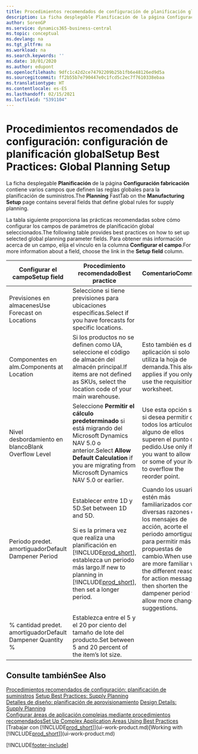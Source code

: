 ```yaml
---
title: Procedimientos recomendados de configuración de planificación global | Documentos de Microsoft
description: La ficha desplegable Planificación de la página Configuración fabricación contiene varios campos que definen las reglas globales para la planificación de suministros.
author: SorenGP
ms.service: dynamics365-business-central
ms.topic: conceptual
ms.devlang: na
ms.tgt_pltfrm: na
ms.workload: na
ms.search.keywords: ''
ms.date: 10/01/2020
ms.author: edupont
ms.openlocfilehash: 9dfc1c42d2ce74792209b25b1fb6e48126ed9d5a
ms.sourcegitcommit: ff2b55b7e790447e0c1fcd5c2ec7f7610338ebaa
ms.translationtype: HT
ms.contentlocale: es-ES
ms.lasthandoff: 02/15/2021
ms.locfileid: "5391104"
---
```

# <a name="setup-best-practices-global-planning-setup"></a><span data-ttu-id="6e0cf-103">Procedimientos recomendados de configuración: configuración de planificación global</span><span class="sxs-lookup"><span data-stu-id="6e0cf-103">Setup Best Practices: Global Planning Setup</span></span>
<span data-ttu-id="6e0cf-104">La ficha desplegable **Planificación** de la página **Configuración fabricación** contiene varios campos que definen las reglas globales para la planificación de suministros.</span><span class="sxs-lookup"><span data-stu-id="6e0cf-104">The **Planning** FastTab on the **Manufacturing Setup** page contains several fields that define global rules for supply planning.</span></span>  

 <span data-ttu-id="6e0cf-105">La tabla siguiente proporciona las prácticas recomendadas sobre cómo configurar los campos de parámetros de planificación global seleccionados.</span><span class="sxs-lookup"><span data-stu-id="6e0cf-105">The following table provides best practices on how to set up selected global planning parameter fields.</span></span> <span data-ttu-id="6e0cf-106">Para obtener más información acerca de un campo, elija el vínculo en la columna **Configurar el campo**.</span><span class="sxs-lookup"><span data-stu-id="6e0cf-106">For more information about a field, choose the link in the **Setup field** column.</span></span>  

|<span data-ttu-id="6e0cf-107">Configurar el campo</span><span class="sxs-lookup"><span data-stu-id="6e0cf-107">Setup field</span></span>|<span data-ttu-id="6e0cf-108">Procedimiento recomendado</span><span class="sxs-lookup"><span data-stu-id="6e0cf-108">Best practice</span></span>|<span data-ttu-id="6e0cf-109">Comentario</span><span class="sxs-lookup"><span data-stu-id="6e0cf-109">Comment</span></span>|  
|-----------------|-------------------|-------------|  
|<span data-ttu-id="6e0cf-110">Previsiones en almacenes</span><span class="sxs-lookup"><span data-stu-id="6e0cf-110">Use Forecast on Locations</span></span>|<span data-ttu-id="6e0cf-111">Seleccione si tiene previsiones para ubicaciones específicas.</span><span class="sxs-lookup"><span data-stu-id="6e0cf-111">Select if you have forecasts for specific locations.</span></span>||  
|<span data-ttu-id="6e0cf-112">Componentes en alm.</span><span class="sxs-lookup"><span data-stu-id="6e0cf-112">Components at Location</span></span>|<span data-ttu-id="6e0cf-113">Si los productos no se definen como UA, seleccione el código de almacén del almacén principal.</span><span class="sxs-lookup"><span data-stu-id="6e0cf-113">If items are not defined as SKUs, select the location code of your main warehouse.</span></span>|<span data-ttu-id="6e0cf-114">Esto también es de aplicación si solo utiliza la hoja de demanda.</span><span class="sxs-lookup"><span data-stu-id="6e0cf-114">This also applies if you only use the requisition worksheet.</span></span>|  
|<span data-ttu-id="6e0cf-115">Nivel desbordamiento en blanco</span><span class="sxs-lookup"><span data-stu-id="6e0cf-115">Blank Overflow Level</span></span>|<span data-ttu-id="6e0cf-116">Seleccione **Permitir el cálculo predeterminado** si está migrando del Microsoft Dynamics NAV 5.0 o anterior.</span><span class="sxs-lookup"><span data-stu-id="6e0cf-116">Select **Allow Default Calculation** if you are migrating from Microsoft Dynamics NAV 5.0 or earlier.</span></span>|<span data-ttu-id="6e0cf-117">Use esta opción solo si desea permitir que todos los artículos o alguno de ellos superen el punto de pedido.</span><span class="sxs-lookup"><span data-stu-id="6e0cf-117">Use only if you want to allow all or some of your items to overflow the reorder point.</span></span>|  
|<span data-ttu-id="6e0cf-118">Periodo predet. amortiguador</span><span class="sxs-lookup"><span data-stu-id="6e0cf-118">Default Dampener Period</span></span>|<span data-ttu-id="6e0cf-119">Establecer entre 1D y 5D.</span><span class="sxs-lookup"><span data-stu-id="6e0cf-119">Set between 1D and 5D.</span></span><br /><br /> <span data-ttu-id="6e0cf-120">Si es la primera vez que realiza una planificación en [!INCLUDE[prod_short](includes/prod_short.md)], establezca un periodo más largo.</span><span class="sxs-lookup"><span data-stu-id="6e0cf-120">If new to planning in [!INCLUDE[prod_short](includes/prod_short.md)], then set a longer period.</span></span>|<span data-ttu-id="6e0cf-121">Cuando los usuarios estén más familiarizados con las diversas razones de los mensajes de acción, acorte el periodo amortiguador para permitir más propuestas de cambio.</span><span class="sxs-lookup"><span data-stu-id="6e0cf-121">When users are more familiar with the different reasons for action messages, then shorten the dampener period to allow more change suggestions.</span></span>|  
|<span data-ttu-id="6e0cf-122">% cantidad predet. amortiguador</span><span class="sxs-lookup"><span data-stu-id="6e0cf-122">Default Dampener Quantity %</span></span>|<span data-ttu-id="6e0cf-123">Establezca entre el 5 y el 20 por ciento del tamaño de lote del producto.</span><span class="sxs-lookup"><span data-stu-id="6e0cf-123">Set between 5 and 20 percent of the item’s lot size.</span></span>||  

## <a name="see-also"></a><span data-ttu-id="6e0cf-124">Consulte también</span><span class="sxs-lookup"><span data-stu-id="6e0cf-124">See Also</span></span>  
 <span data-ttu-id="6e0cf-125">[Procedimientos recomendados de configuración: planificación de suministros](setup-best-practices-supply-planning.md) </span><span class="sxs-lookup"><span data-stu-id="6e0cf-125">[Setup Best Practices: Supply Planning](setup-best-practices-supply-planning.md) </span></span>  
 <span data-ttu-id="6e0cf-126">[Detalles de diseño: planificación de aprovisionamiento](design-details-supply-planning.md) </span><span class="sxs-lookup"><span data-stu-id="6e0cf-126">[Design Details: Supply Planning](design-details-supply-planning.md) </span></span>  
 [<span data-ttu-id="6e0cf-127">Configurar áreas de aplicación complejas mediante procedimientos recomendados</span><span class="sxs-lookup"><span data-stu-id="6e0cf-127">Set Up Complex Application Areas Using Best Practices</span></span>](set-up-complex-application-areas-using-best-practices.md)  
 <span data-ttu-id="6e0cf-128">[Trabajar con [!INCLUDE[prod_short](includes/prod_short.md)]](ui-work-product.md)</span><span class="sxs-lookup"><span data-stu-id="6e0cf-128">[Working with [!INCLUDE[prod_short](includes/prod_short.md)]](ui-work-product.md)</span></span>


[!INCLUDE[footer-include](includes/footer-banner.md)]